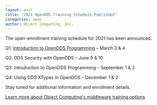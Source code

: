 ```yaml
---
layout: post
title: "2021 OpenDDS Training Schedule Published"
categories: news
author: Object Computing, Inc.
---
```


The open-enrollment training schedule for 2021 has been announced. 

Q1: [Introduction to OpenDDS Programming](https://objectcomputing.com/services/training/catalog/middleware/opendds-programming-cpp-and-java) – March 3 & 4

Q2: DDS Security with OpenDDS – June 9 & 10 

Q3: Introduction to OpenDDS Programming – September 1 & 2

Q4: Using DDS XTypes in OpenDDS – December 1 & 2

Stay tuned for additional information and enrollment details.

[Learn more about Object Computing's middleware training options](https://objectcomputing.com/services/training/catalog/middleware).
